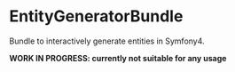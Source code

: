 EntityGeneratorBundle
=====================

Bundle to interactively generate entities in Symfony4. 

**WORK IN PROGRESS: currently not suitable for any usage**
